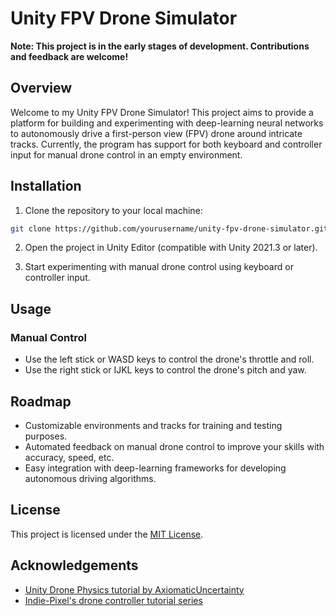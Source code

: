 # Unity FPV Drone Simulator


**Note: This project is in the early stages of development. Contributions and feedback are welcome!**

## Overview

Welcome to my Unity FPV Drone Simulator! This project aims to provide a platform for building and experimenting with deep-learning neural networks to autonomously drive a first-person view (FPV) drone around intricate tracks.
Currently, the program has support for both keyboard and controller input for manual drone control in an empty environment.

## Installation

1. Clone the repository to your local machine:

```bash
git clone https://github.com/yourusername/unity-fpv-drone-simulator.git
```

2. Open the project in Unity Editor (compatible with Unity 2021.3 or later).

3. Start experimenting with manual drone control using keyboard or controller input.

## Usage

### Manual Control

- Use the left stick or WASD keys to control the drone's throttle and roll.
- Use the right stick or IJKL keys to control the drone's pitch and yaw.

## Roadmap
- Customizable environments and tracks for training and testing purposes.
- Automated feedback on manual drone control to improve your skills with accuracy, speed, etc.
- Easy integration with deep-learning frameworks for developing autonomous driving algorithms.

## License

This project is licensed under the [MIT License](LICENSE).

## Acknowledgements

- [Unity Drone Physics tutorial by AxiomaticUncertainty](https://www.youtube.com/watch?v=XMYhzJvm1bg)
- [Indie-Pixel's drone controller tutorial series](https://youtube.com/playlist?list=PL5V9qxkY_RnK7R1pjh0cByUCB0Adiwown&si=QbxzSZpj4tlK2x9K)
